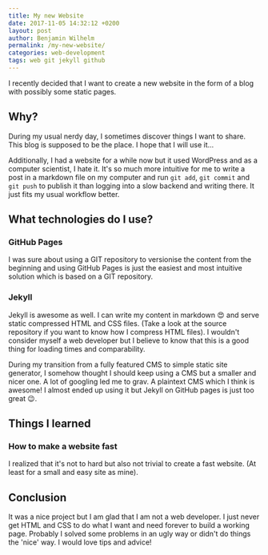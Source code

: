 ```yaml
---
title: My new Website
date: 2017-11-05 14:32:12 +0200
layout: post
author: Benjamin Wilhelm
permalink: /my-new-website/
categories: web-development
tags: web git jekyll github
---
```


I recently decided that I want to create a new website in the form of a blog with possibly some static pages.

## Why?

During my usual nerdy day, I sometimes discover things I want to share. This blog is supposed to be the place. I hope that I will use it...

Additionally, I had a website for a while now but it used WordPress and as a computer scientist, I hate it. It's so much more intuitive for me to write a post in a markdown file on my computer and run `git add`, `git commit` and `git push` to publish it than logging into a slow backend and writing there. It just fits my usual workflow better.

## What technologies do I use?

### GitHub Pages

I was sure about using a GIT repository to versionise the content from the beginning and using GitHub Pages is just the easiest and most intuitive solution which is based on a GIT repository.

### Jekyll

Jekyll is awesome as well. I can write my content in markdown :heart_eyes: and serve static compressed HTML and CSS files. (Take a look at the source repository if you want to know how I compress HTML files). I wouldn't consider myself a web developer but I believe to know that this is a good thing for loading times and comparability.

During my transition from a fully featured CMS to simple static site generator, I somehow thought I should keep using a CMS but a smaller and nicer one. A lot of googling led me to grav. A plaintext CMS which I think is awesome! I almost ended up using it but Jekyll on GitHub pages is just too great :wink:.

## Things I learned

### How to make a website fast

I realized that it's not to hard but also not trivial to create a fast website. (At least for a small and easy site as mine). 

## Conclusion

It was a nice project but I am glad that I am not a web developer. I just never get HTML and CSS to do what I want and need forever to build a working page. Probably I solved some problems in an ugly way or didn't do things the 'nice' way. I would love tips and advice!

